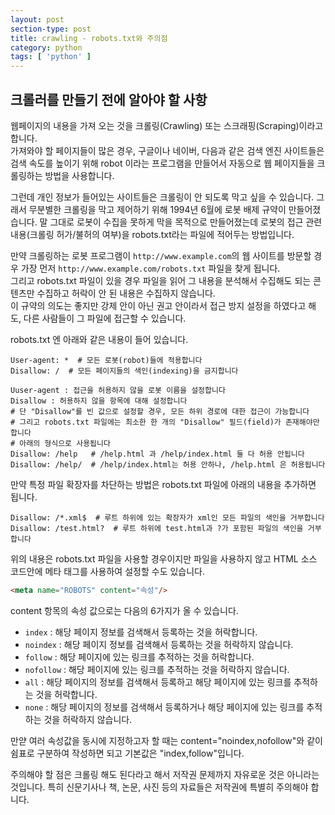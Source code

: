 ```yaml
---
layout: post
section-type: post
title: crawling - robots.txt와 주의점
category: python
tags: [ 'python' ]
---
```


## 크롤러를 만들기 전에 알아야 할 사항

웹페이지의 내용을 가져 오는 것을 크롤링(Crawling) 또는 스크래핑(Scraping)이라고 합니다.  
가져와야 할 페이지들이 많은 경우, 구글이나 네이버, 다음과 같은 검색 엔진 사이트들은 검색 속도를 높이기 위해 robot 이라는 프로그램을 만들어서 자동으로 웹 페이지들을 크롤링하는 방법을 사용합니다.  

그런데 개인 정보가 들어있는 사이트들은 크롤링이 안 되도록 막고 싶을 수 있습니다. 그래서 무분별한 크롤링을 막고 제어하기 위해 1994년 6월에 로봇 배제 규약이 만들어졌습니다. 말 그대로 로봇이 수집을 못하게 막을 목적으로 만들어졌는데 로봇의 접근 관련 내용(크롤링 허가/불허의 여부)을 robots.txt라는 파일에 적어두는 방법입니다.  

만약 크롤링하는 로봇 프로그램이 `http://www.example.com`의 웹 사이트를 방문할 경우 가장 먼저 `http://www.example.com/robots.txt` 파일을 찾게 됩니다.  
그리고 robots.txt 파일이 있을 경우 파일을 읽어 그 내용을 분석해서 수집해도 되는 콘텐츠만 수집하고 허락이 안 된 내용은 수집하지 않습니다.  
이 규약의 의도는 좋지만 강제 안이 아닌 권고 안이라서 접근 방지 설정을 하였다고 해도, 다른 사람들이 그 파일에 접근할 수 있습니다.

robots.txt 엔 아래와 같은 내용이 들어 있습니다.

```
User-agent: *  # 모든 로봇(robot)들에 적용합니다
Disallow: /  # 모든 페이지들의 색인(indexing)을 금지합니다

Uuser-agent : 접근을 허용하지 않을 로봇 이름을 설정합니다
Disallow : 허용하지 않을 항목에 대해 설정합니다
# 단 "Disallow"를 빈 값으로 설정할 경우, 모든 하위 경로에 대한 접근이 가능합니다
# 그리고 robots.txt 파일에는 최소한 한 개의 "Disallow" 필드(field)가 존재해야만 합니다
# 아래의 형식으로 사용됩니다
Disallow: /help   # /help.html 과 /help/index.html 둘 다 허용 안됩니다
Disallow: /help/  # /help/index.html는 허용 안하나, /help.html 은 허용됩니다
```

만약 특정 파일 확장자를 차단하는 방법은 robots.txt 파일에 아래의 내용을 추가하면 됩니다.

```
Disallow: /*.xml$  # 루트 하위에 있는 확장자가 xml인 모든 파일의 색인을 거부합니다
Disallow: /test.html?  # 루트 하위에 test.html과 ?가 포함된 파일의 색인을 거부합니다
```

위의 내용은 robots.txt 파일을 사용할 경우이지만 파일을 사용하지 않고 HTML 소스 코드안에 메타 태그를 사용하여 설정할 수도 있습니다.

```html
<meta name="ROBOTS" content="속성"/>
```
content 항목의 속성 값으로는 다음의 6가지가 올 수 있습니다.

- `index` : 해당 페이지 정보를 검색해서 등록하는 것을 허락합니다.
- `noindex` : 해당 페이지 정보를 검색해서 등록하는 것을 허락하지 않습니다.
- `follow` : 해당 페이지에 있는 링크를 추적하는 것을 허락합니다.
- `nofollow` : 해당 페이지에 있는 링크를 추적하는 것을 허락하지 않습니다.
- `all` : 해당 페이지의 정보를 검색해서 등록하고 해당 페이지에 있는 링크를 추적하는 것을 허락합니다.
- `none` : 해당 페이지의 정보를 검색해서 등록하거나 해당 페이지에 있는 링크를 추적하는 것을 허락하지 않습니다.

만얃 여러 속성값을 동시에 지정하고자 할 때는 content="noindex,nofollow"와 같이 쉼표로 구분하여 작성하면 되고 기본값은 "index,follow"입니다.  

주의해야 할 점은 크롤링 해도 된다라고 해서 저작권 문제까지 자유로운 것은 아니라는 것입니다. 특히 신문기사나 책, 논문, 사진 등의 자료들은 저작권에 특별히 주의해야 합니다.
